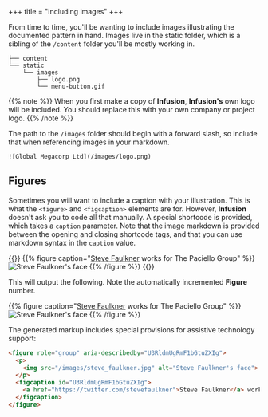 +++
title = "Including images"
+++

From time to time, you'll be wanting to include images illustrating the documented pattern in hand. Images live in the static folder, which is a sibling of the `/content` folder you'll be mostly working in.

```
├── content
└── static
    └── images
        ├── logo.png
        └── menu-button.gif
```

{{% note %}}
When you first make a copy of **Infusion**, **Infusion's** own logo will be included. You should replace this with your own company or project logo.
{{% /note %}}

The path to the `/images` folder should begin with a forward slash, so include that when referencing images in your markdown.

```
![Global Megacorp Ltd](/images/logo.png)
```

## Figures

Sometimes you will want to include a caption with your illustration. This is what the `<figure>` and `<figcaption>` elements are for. However, **Infusion** doesn't ask you to code all that manually. A special shortcode is provided, which takes a `caption` parameter. Note that the image markdown is provided between the opening and closing shortcode tags, and that you can use markdown syntax in the `caption` value.

{{<codeBlock>}}
&#x7b;{% figure caption="[Steve Faulkner](https://twitter.com/stevefaulkner) works for The Paciello Group" %}}
![Steve Faulkner's face](/images/steve_faulkner.jpg)
&#x7b;{% /figure %}}
{{</codeBlock>}}

This will output the following. Note the automatically incremented **Figure** number.

{{% figure caption="[Steve Faulkner](https://twitter.com/stevefaulkner) works for The Paciello Group" %}}
![Steve Faulkner's face](/images/steve_faulkner.jpg)
{{% /figure %}}

The generated markup includes special provisions for assistive technology support:

```html
<figure role="group" aria-describedby="U3RldmUgRmF1bGtuZXIg">
  <p>
    <img src="/images/steve_faulkner.jpg" alt="Steve Faulkner's face">
  </p>
  <figcaption id="U3RldmUgRmF1bGtuZXIg">
    <a href="https://twitter.com/stevefaulkner">Steve Faulkner</a> works for The Paciello Group
  </figcaption>
</figure>
```
